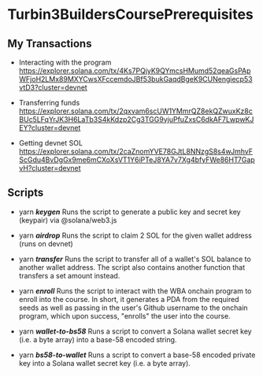 # Turbin3BuildersCoursePrerequisites


## My Transactions

- Interacting with the program
https://explorer.solana.com/tx/4Ks7PQjyK9QYmcsHMumd52qeaGsPApWFjoH2LMx89MXYCwsXFccemdoJBf53bukGaqdBgeK9CUNengiecp53vtD3?cluster=devnet 

- Transferring funds
https://explorer.solana.com/tx/2qxvam6scUW1YMmrQZ8ekQZwuxKz8cBUc5LFqYrJK3H6LaTb3S4kKdzp2Cg3TGG9vjuPfuZxsC6dkAF7LwpwKJEY?cluster=devnet

- Getting devnet SOL
https://explorer.solana.com/tx/2caZnomYVE78GJtL8NNzgS8s4wJmhvFScGdu4BvDgGx9me6mCXoXsVT1Y6iPTeJ8YA7v7Xg4bfyFWe86HT7GapvH?cluster=devnet


## Scripts

- yarn ***keygen***
Runs the script to generate a public key and secret key (keypair) via @solana/web3.js

- yarn ***airdrop***
Runs the script to claim 2 SOL for the given wallet address (runs on devnet)

- yarn ***transfer***
Runs the script to transfer all of a wallet's SOL balance to another wallet address. The script also contains another function that transfers a set amount instead.

- yarn ***enroll***
Runs the script to interact with the WBA onchain program to enroll into the course. In short, it generates a PDA from the required seeds as well as passing in the user's Github username to the onchain program, which upon success, "enrolls" the user into the course.

- yarn ***wallet-to-bs58***
Runs a script to convert a Solana wallet secret key (i.e. a byte array) into a base-58 encoded string.

- yarn ***bs58-to-wallet***
Runs a script to convert a base-58 encoded private key into a Solana wallet secret key (i.e. a byte array).
